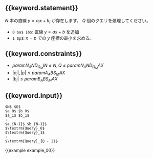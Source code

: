 ## {{keyword.statement}}
$N$ 本の直線 $y = a_i x + b_i$ が存在します。 $Q$ 個のクエリを処理してください。

- `0 $a$ $b$`: 直線 $y = ax + b$ を追加
- `1 $p$`: $x = p$ での $y$ 座標の最小を求める。

## {{keyword.constraints}}

- ${{param N_AND_Q_MIN}} \leq N, Q \leq {{param N_AND_Q_MAX}}$
- $|a_i|, |p| \leq {{param A_ABS_MAX}}$
- $|b_i| \leq {{param B_ABS_MAX}}$

## {{keyword.input}}

~~~
$N$ $Q$
$a_0$ $b_0$
$a_1$ $b_1$
:
$a_{N-1}$ $b_{N-1}$
$\textrm{Query}_0$
$\textrm{Query}_1$
:
$\textrm{Query}_{Q - 1}$
~~~

{{example example_00}}
